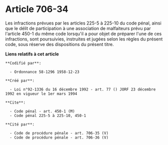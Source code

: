 # Article 706-34

Les infractions prévues par les articles 225-5 à 225-10 du code pénal, ainsi que le délit de participation à une association
de malfaiteurs prévu par l'article 450-1 du même code lorsqu'il a pour objet de préparer l'une de ces infractions, sont
poursuivies, instruites et jugées selon les règles du présent code, sous réserve des dispositions du présent titre.

**Liens relatifs à cet article**

	**Codifié par**:

	  - Ordonnance 58-1296 1958-12-23

	**Créé par**:

	  - Loi n°92-1336 du 16 décembre 1992 - art. 77 () JORF 23 décembre 1992 en vigueur le 1er mars 1994

	**Cite**:

	  - Code pénal - art. 450-1 (M)
	  - Code pénal 225-5 à 225-10, 450-1

	**Cité par**:

	  - Code de procédure pénale - art. 706-35 (V)
	  - Code de procédure pénale - art. 706-36 (V)
